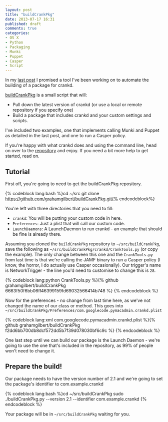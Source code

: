 ```yaml
---
layout: post
title: "buildCrankPkg"
date: 2013-07-17 16:31
published: draft
comments: true
categories: 
- OS X
- Python
- Packaging
- Munki
- Puppet
- Casper
- Script
---
```


In my [last post](http://grahamgilbert.com/blog/2013/07/12/using-crankd-to-react-to-network-events/) I promised a tool I've been working on to automate the building of a package for crankd.

[buildCrankPkg](https://github.com/grahamgilbert/buildCrankPkg) is a small script that will:

* Pull down the latest version of crankd (or use a local or remote repository if you specify one)
* Build a package that includes crankd and your custom settings and scripts. 
 
I've included two examples, one that implements calling Munki and Puppet as detailed in the last post, and one to run a Casper policy.

If you're happy with what crankd does and using the command line, head on over to the [repository](https://github.com/grahamgilbert/buildCrankPkg) and enjoy. If you need a bit more help to get started, read on.<!--more-->

## Tutorial

First off, you're going to need to get the buildCrankPkg repository.

{% codeblock lang:bash %}cd ~/src
git clone https://github.com/grahamgilbert/buildCrankPkg.git{% endcodeblock%}

You're left with three directories that you need to fill:

* ``crankd``: You will be putting your custom code in here.
* ``Preferences``: Just a plist that will call our custom code.
*  ``LaunchDaemons``: A LaunchDaemon to run crankd - an example that should be fine is already there.

Assuming you cloned the ``buildCrankPkg`` repository to ``~/src/buildCrankPkg``, save the following as ``~/src/buildCrankPkg/crankd/CrankTools.py`` (or copy the example). The only change between this one and the ``CrankTools.py`` from last time is that we're calling the JAMF binary to run a Casper policy (I know, the horror, I do actually use Casper occasionally). Our trigger's name is NetworkTrigger - the line you'd need to customise to change this is ``28``.

{% codeblock lang:python CrankTools.py %}{% github grahamgilbert/buildCrankPkg 6663f50f6bb06ff46399159fd69032566414b748 %}
{% endcodeblock %}

Now for the preferences - no change from last time here, as we've not changed the name of our class or method. This goes into ``~/src/buildCrankPkg/Preferences/com.googlecode.pymacadmin.crankd.plist``

{% codeblock lang:xml com.googlecode.pymacadmin.crankd.plist %}{% github grahamgilbert/buildCrankPkg f2dd6bb700db8dcf572dd5b7f39d078030bf6c9c %}
{% endcodeblock %}

One last step until we can build our package is the Launch Daemon - we're going to use the one that's included in the repository, as 99% of people won't need to change it.

## Prepare the build!

Our package needs to have the version number of 2.1 and we're going to set the package's identifier to com.example.crankd

{% codeblock lang:bash %}cd ~/src/buildCrankPkg
sudo ./buildCrankPkg.py  --version 2.1 --identifier com.example.crankd
{% endcodeblock %}

Your package will be in ``~/src/buildCrankPkg`` waiting for you.


